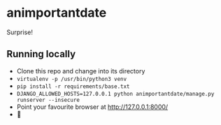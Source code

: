 # animportantdate
Surprise!

## Running locally

- Clone this repo and change into its directory
- `virtualenv -p /usr/bin/python3 venv`
- `pip install -r requirements/base.txt`
- `DJANGO_ALLOWED_HOSTS=127.0.0.1 python animportantdate/manage.py runserver --insecure`
- Point your favourite browser at http://127.0.0.1:8000/
- :tada:

